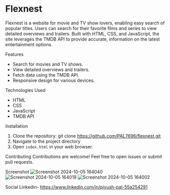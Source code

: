 # Flexnest
Flexnest is a website for movie and TV show lovers, enabling easy search of popular titles. Users can search for their favorite films and series to view detailed overviews and trailers. Built with HTML, CSS, and JavaScript, the site leverages the TMDB API to provide accurate,  information on the latest entertainment options.
 
 Features
- Search for movies and TV shows.
- View detailed overviews and trailers.
- Fetch data using the TMDB API.
- Responsive design for various devices.

Technologies Used
- HTML
- CSS
- JavaScript
- TMDB API

Installation
1. Clone the repository: git clone https://github.com/PAL7696/flexnest.git
2. Navigate to the project directory
3. Open `index.html` in your web browser.

Contributing
Contributions are welcome! Feel free to open issues or submit pull requests.

Screenshot
![Screenshot 2024-10-05 164040](https://github.com/user-attachments/assets/c72bc8ab-6731-45f4-8560-09dda761bcdf)
![Screenshot 2024-10-05 164019](https://github.com/user-attachments/assets/723fbe44-ae26-460a-8af8-306cb9e48b29)
![Screenshot 2024-10-05 164002](https://github.com/user-attachments/assets/560cf4b6-dd97-4804-b3f1-b2e6c2d3cc3c)

Social
Linkedin- https://www.linkedin.com/in/piyush-pal-55a254291

